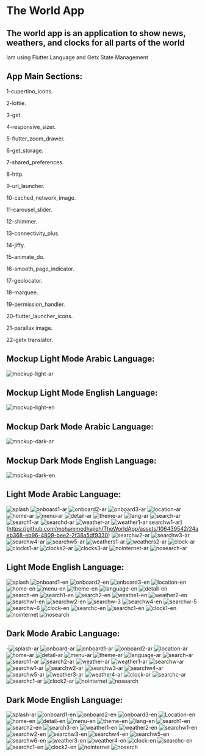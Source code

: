 # The World App
The world app is an application to show news, weathers, and clocks for all parts of the world
----------------------------
Iam using Flutter Language and Getx State Management

App Main Sections:
----------------------------

1-cupertino_icons.

2-lottie.

3-get.

4-responsive_sizer.

5-flutter_zoom_drawer.

6-get_storage.

7-shared_preferences.

8-http.

9-url_launcher.

10-cached_network_image.

11-carousel_slider.

12-shimmer.

13-connectivity_plus.

14-jiffy.

15-animate_do.

16-smooth_page_indicator.

17-geolocator.

18-marquee.

19-permission_handler.

20-flutter_launcher_icons.

21-parallax image.

22-getx translator.

Mockup Light Mode Arabic Language:
---------------------------

![mockup-light-ar](https://github.com/mohammedhajieh/TheWorldApp/assets/106439542/b398e66c-7daa-4547-82ba-0dd1729f7338)

Mockup Light Mode English Language:
---------------------------

![mockup-light-en](https://github.com/mohammedhajieh/TheWorldApp/assets/106439542/e05819f4-196a-47c9-8f22-a9751072b4e4)

Mockup Dark Mode Arabic Language:
---------------------------

![mockup-dark-ar](https://github.com/mohammedhajieh/TheWorldApp/assets/106439542/7852b403-b11d-4e9c-9e78-c2e1216bdc29)

Mockup Dark Mode English Language:
---------------------------

![mockup-dark-en](https://github.com/mohammedhajieh/TheWorldApp/assets/106439542/6938d385-6b14-43b2-b52c-ce7cfcaa1f40)

Light Mode Arabic Language:
---------------------------

![splash](https://github.com/mohammedhajieh/TheWorldApp/assets/106439542/ea4560e1-629d-4937-b20f-f13a7c3142a3)
![onboard1-ar](https://github.com/mohammedhajieh/TheWorldApp/assets/106439542/5a39b21a-32c3-4c62-a138-e074c420b601)
![onboard2-ar](https://github.com/mohammedhajieh/TheWorldApp/assets/106439542/f44b378d-54a3-482b-8b88-68505ab6047f)
![onboard3-ar](https://github.com/mohammedhajieh/TheWorldApp/assets/106439542/0ef8464a-204b-4e89-afde-4922118d7227)
![location-ar](https://github.com/mohammedhajieh/TheWorldApp/assets/106439542/867b005d-f8c6-470c-910c-7195a43f521f)
![home-ar](https://github.com/mohammedhajieh/TheWorldApp/assets/106439542/1a3a157f-7185-460f-a03e-9f037e11c331)
![menu-ar](https://github.com/mohammedhajieh/TheWorldApp/assets/106439542/3faedf4d-58fb-483d-9014-8f07a9ee65de)
![detail-ar](https://github.com/mohammedhajieh/TheWorldApp/assets/106439542/41a7c49e-0ecc-418d-b2ad-d4a51dedda8d)
![theme-ar](https://github.com/mohammedhajieh/TheWorldApp/assets/106439542/db1c4a35-f1fc-4b95-9461-03511dd6e4f0)
![lang-ar](https://github.com/mohammedhajieh/TheWorldApp/assets/106439542/5db1eddb-4d06-492f-b165-009016949ea6)
![search-ar](https://github.com/mohammedhajieh/TheWorldApp/assets/106439542/f7f0dc50-c091-469c-a3e1-5c47bdde8e12)
![search1-ar](https://github.com/mohammedhajieh/TheWorldApp/assets/106439542/fb99cfb7-d979-40c6-bd0b-c124f57573d1)
![searchd-ar](https://github.com/mohammedhajieh/TheWorldApp/assets/106439542/7221cc23-0aa3-40fe-93be-8a8a5d22909a)
![weather-ar](https://github.com/mohammedhajieh/TheWorldApp/assets/106439542/63ed6a2c-46cb-478c-8642-35f32d17eb50)
![weather1-ar](https://github.com/mohammedhajieh/TheWorldApp/assets/106439542/a8e1bbe4-5ccc-4274-b479-f84cd03c4ffd)
searchw1-ar](https://github.com/mohammedhajieh/TheWorldApp/assets/106439542/24aeb368-eb96-4809-bee2-2f38a5df9330)
![searchw2-ar](https://github.com/mohammedhajieh/TheWorldApp/assets/106439542/79c8cdb8-4e6b-4f57-991c-e6accd15999e)
![searchw3-ar](https://github.com/mohammedhajieh/TheWorldApp/assets/106439542/4d367cc2-ed31-4741-8be1-ba54199cb5f1)
![searchw4-ar](https://github.com/mohammedhajieh/TheWorldApp/assets/106439542/ccd1af15-a112-4c04-bda3-84a617077ff4)
![searchw5-ar](https://github.com/mohammedhajieh/TheWorldApp/assets/106439542/35eaca8c-dbc7-4104-beeb-e3229b910d62)
![weathers1-ar](https://github.com/mohammedhajieh/TheWorldApp/assets/106439542/63668df7-395a-4b4f-b2f1-132c09dad2ec)
![weathers2-ar](https://github.com/mohammedhajieh/TheWorldApp/assets/106439542/aab828fb-5d69-47be-b78b-a4457dd37697)
![clock-ar](https://github.com/mohammedhajieh/TheWorldApp/assets/106439542/56e8241a-14cd-44c2-a5e6-9fa345ce160d)
![clocks1-ar](https://github.com/mohammedhajieh/TheWorldApp/assets/106439542/552aa6bf-1865-4924-9376-69e15f38cbe3)
![clocks2-ar](https://github.com/mohammedhajieh/TheWorldApp/assets/106439542/60db1079-586c-4d69-a8d9-c56e96360a01)
![clocks3-ar](https://github.com/mohammedhajieh/TheWorldApp/assets/106439542/efc34592-3621-43be-934c-f104bdddd1c9)
![nointernet-ar](https://github.com/mohammedhajieh/TheWorldApp/assets/106439542/187fdab5-c62e-40f8-b446-bfd88d87ee9e)
![nosearch-ar](https://github.com/mohammedhajieh/TheWorldApp/assets/106439542/d1e7dfa7-77bb-4afc-92d4-3d221097c213)

Light Mode English Language:
----------------------------

![splash](https://github.com/mohammedhajieh/TheWorldApp/assets/106439542/d72f03c9-bd3f-40f5-8be8-74cfc2d9f75f)
![onboard1-en](https://github.com/mohammedhajieh/TheWorldApp/assets/106439542/3e50e3d6-0225-4e3f-a0f4-8a32d45d8802)
![onboard2-en](https://github.com/mohammedhajieh/TheWorldApp/assets/106439542/707e0ab7-177a-4ef9-8449-5a7089b1f936)
![onboard3-en](https://github.com/mohammedhajieh/TheWorldApp/assets/106439542/c8d76bba-180a-4276-be21-f5f87b22a0b3)
![location-en](https://github.com/mohammedhajieh/TheWorldApp/assets/106439542/3f4128fc-8128-4939-bec7-f19ef6c2b476)
![home-en](https://github.com/mohammedhajieh/TheWorldApp/assets/106439542/1a7fe7b1-3907-4f05-b0dd-476f21dcf08f)
![menu-en](https://github.com/mohammedhajieh/TheWorldApp/assets/106439542/8f70391d-c415-44cb-a21a-400dbfa0fbe7)
![theme-en](https://github.com/mohammedhajieh/TheWorldApp/assets/106439542/9c5f0dee-baf1-486d-80f7-b6e30a49d748)
![language-en](https://github.com/mohammedhajieh/TheWorldApp/assets/106439542/52a1481d-e2d0-4513-8934-5a16c9424029)
![detail-en](https://github.com/mohammedhajieh/TheWorldApp/assets/106439542/9e20174c-4436-4d3a-9eb8-e7433ecd4368)
![search-en](https://github.com/mohammedhajieh/TheWorldApp/assets/106439542/c320a446-f779-46e1-96ab-19e3ae3fd164)
![search1-en](https://github.com/mohammedhajieh/TheWorldApp/assets/106439542/cd187be6-45e2-438b-aa6c-67652941991f)
![search2-en](https://github.com/mohammedhajieh/TheWorldApp/assets/106439542/1ff9c515-c2cf-481d-8098-1ff2dc8d2ed4)
![weathe1-en](https://github.com/mohammedhajieh/TheWorldApp/assets/106439542/12573a1f-0fc2-4e2c-bf0f-c884734c2873)
![weather2-en](https://github.com/mohammedhajieh/TheWorldApp/assets/106439542/39f0c445-18a7-4856-9231-8f71a3f26860)
![searchw1-en](https://github.com/mohammedhajieh/TheWorldApp/assets/106439542/46494b8a-4bed-4410-bec3-4cf867268749)
![searchw2-en](https://github.com/mohammedhajieh/TheWorldApp/assets/106439542/b0e2588e-a548-46f6-84af-8d78ac24d36a)
![searchw-3](https://github.com/mohammedhajieh/TheWorldApp/assets/106439542/2f0e9cd9-59e4-421d-ade1-a55f6264a879)
![searchw4-en](https://github.com/mohammedhajieh/TheWorldApp/assets/106439542/f536470c-70f7-4831-825b-fb0572ada9cc)
![searchw-5](https://github.com/mohammedhajieh/TheWorldApp/assets/106439542/19b58854-053d-4ae8-b2c9-6f94c1922552)
![searchw-6](https://github.com/mohammedhajieh/TheWorldApp/assets/106439542/a12760e0-9a9e-4bc1-aa19-37d80721c011)
![clock-en](https://github.com/mohammedhajieh/TheWorldApp/assets/106439542/f9a6444e-36ac-4e4c-8d7e-a7729f7a2a1b)
![searchc-en](https://github.com/mohammedhajieh/TheWorldApp/assets/106439542/9ed03b7c-7c20-4a6e-ba72-0ba418354a5e)
![searchc1-en](https://github.com/mohammedhajieh/TheWorldApp/assets/106439542/159ac3be-815b-412b-b502-bb334b3ee865)
![clock1-en](https://github.com/mohammedhajieh/TheWorldApp/assets/106439542/587c1d92-9a7f-4929-9317-2c3c5d1dfbf6)
![nointernet](https://github.com/mohammedhajieh/TheWorldApp/assets/106439542/bba14177-f678-4e94-9ce8-448fa7e76db8)
![nosearch](https://github.com/mohammedhajieh/TheWorldApp/assets/106439542/baf71da1-a56c-4e1c-b65f-9f6f2d94174c)

Dark Mode Arabic Language:
--------------------------

-![splash-ar](https://github.com/mohammedhajieh/TheWorldApp/assets/106439542/a0cd9555-5b61-4063-b360-9c82c705c066)
![onboard-ar](https://github.com/mohammedhajieh/TheWorldApp/assets/106439542/e358b846-3b3d-4e44-b5b2-21639352d79a)
![onboard1-ar](https://github.com/mohammedhajieh/TheWorldApp/assets/106439542/e62280bc-7598-48d3-b318-ed2297c18a81)
![onboard2-ar](https://github.com/mohammedhajieh/TheWorldApp/assets/106439542/9cbfa429-9556-42ee-bd29-3f8450444f7a)
![location-ar](https://github.com/mohammedhajieh/TheWorldApp/assets/106439542/c5ca0f44-b4a2-463f-b816-2143214cce91)
![home-ar](https://github.com/mohammedhajieh/TheWorldApp/assets/106439542/4fe0a398-fd88-46be-96e4-56037270a292)
![detail-ar](https://github.com/mohammedhajieh/TheWorldApp/assets/106439542/c124f893-2979-456c-b184-d39393904cb6)
![menu-ar](https://github.com/mohammedhajieh/TheWorldApp/assets/106439542/2b92f580-3a75-413b-8db0-d7a2fa8514ef)
![theme-ar](https://github.com/mohammedhajieh/TheWorldApp/assets/106439542/f82c0bcf-3aa5-46c3-b63e-2b1b0f154b25)
![language-ar](https://github.com/mohammedhajieh/TheWorldApp/assets/106439542/45e2b4c1-6202-403d-a091-dd4385515090)
![search-ar](https://github.com/mohammedhajieh/TheWorldApp/assets/106439542/a5b3a297-a0b5-4fbc-b956-03bb8932740e)
![search1-ar](https://github.com/mohammedhajieh/TheWorldApp/assets/106439542/2d1987a0-5242-4d74-a152-86fed619e6fb)
![search2-ar](https://github.com/mohammedhajieh/TheWorldApp/assets/106439542/966b6ef0-9c59-4f83-90d8-8b8097a5df33)
![weather-ar](https://github.com/mohammedhajieh/TheWorldApp/assets/106439542/33021600-f806-433e-b747-cd0a722e080d)
![weather1-ar](https://github.com/mohammedhajieh/TheWorldApp/assets/106439542/56268aaa-b921-4383-bf5c-9a9c761e70ee)
![searchw-ar](https://github.com/mohammedhajieh/TheWorldApp/assets/106439542/9f10475b-aa41-48ab-a649-e79fefce7b72)
![searchw1-ar](https://github.com/mohammedhajieh/TheWorldApp/assets/106439542/85859fbe-256d-4a5e-af65-915463a41ca2)
![searchw2-ar](https://github.com/mohammedhajieh/TheWorldApp/assets/106439542/f58de9b7-0129-443d-b625-4f59b1c69dca)
![searchw3-ar](https://github.com/mohammedhajieh/TheWorldApp/assets/106439542/1e6a3b39-ea64-490b-b1a9-0e977157f965)
![searchw4-ar](https://github.com/mohammedhajieh/TheWorldApp/assets/106439542/c28d41a1-98b1-4e8e-9b85-67bbc556da85)
![searchw5-ar](https://github.com/mohammedhajieh/TheWorldApp/assets/106439542/31302c45-8048-4517-8fda-82f188dd468c)
![weather3-ar](https://github.com/mohammedhajieh/TheWorldApp/assets/106439542/3f571477-d95d-43f3-a355-bf2d702ec465)
![weather4-ar](https://github.com/mohammedhajieh/TheWorldApp/assets/106439542/c52d8183-42c3-4e0c-8661-624e225639d3)
![clock-ar](https://github.com/mohammedhajieh/TheWorldApp/assets/106439542/23956a04-7cf1-485d-89b8-c32ed4bd8704)
![searchc-ar](https://github.com/mohammedhajieh/TheWorldApp/assets/106439542/4116630a-da44-417c-9bbb-97bafb291a28)
![searchc1-ar](https://github.com/mohammedhajieh/TheWorldApp/assets/106439542/13152e84-9647-4b72-9de1-411ab36c36dc)
![clock2-ar](https://github.com/mohammedhajieh/TheWorldApp/assets/106439542/5fd21f5c-1166-4df4-824d-ee184e97d191)
![nointernet](https://github.com/mohammedhajieh/TheWorldApp/assets/106439542/0c16285a-120a-47fd-9c29-119ef87edc2b)
![nosearch](https://github.com/mohammedhajieh/TheWorldApp/assets/106439542/af713098-9390-48c3-892b-2101f1d5f1f1)

Dark Mode English Language:
---------------------------

![splash-ar](https://github.com/mohammedhajieh/TheWorldApp/assets/106439542/0778352b-f2b7-4b06-bd68-afb7f9eb3f38)
![onboard1-en](https://github.com/mohammedhajieh/TheWorldApp/assets/106439542/35f5bdd8-2dc9-40bf-97a0-ae1f3d863666)
![onboard2-en](https://github.com/mohammedhajieh/TheWorldApp/assets/106439542/c96263f1-36ea-43d4-bf6e-d6aeab1a42d0)
![onboard3-en](https://github.com/mohammedhajieh/TheWorldApp/assets/106439542/d292aca4-b5a4-45c4-b9d4-2e9a488fb122)
![Location-en](https://github.com/mohammedhajieh/TheWorldApp/assets/106439542/195c22fe-f526-4b27-adb0-5d264cc186e5)
![home-en](https://github.com/mohammedhajieh/TheWorldApp/assets/106439542/6c0c80a5-1ca5-4440-8ace-a9bee636ccf5)
![detail-en](https://github.com/mohammedhajieh/TheWorldApp/assets/106439542/6475c9a4-60c0-4923-849a-5f6481dbb666)
![menu-en](https://github.com/mohammedhajieh/TheWorldApp/assets/106439542/442e6964-b167-469a-851e-d9462527935a)
![theme-en](https://github.com/mohammedhajieh/TheWorldApp/assets/106439542/876fd914-bc8f-4ae2-a155-7a02d7a524dd)
![lang-en](https://github.com/mohammedhajieh/TheWorldApp/assets/106439542/501a59aa-833a-46ff-99ce-e3c10822745b)
![search1-en](https://github.com/mohammedhajieh/TheWorldApp/assets/106439542/75c1122a-7411-40d7-b9e1-a2fa419897b2)
![search2-en](https://github.com/mohammedhajieh/TheWorldApp/assets/106439542/e340f868-28db-43a3-8928-2774ed7da5e8)
![search3-en](https://github.com/mohammedhajieh/TheWorldApp/assets/106439542/a06c2c47-3501-48f2-b5c8-a90d72706cfe)
![weather1-en](https://github.com/mohammedhajieh/TheWorldApp/assets/106439542/1431aec6-33be-447d-9f89-bc8cb5a9b432)
![weather2-en](https://github.com/mohammedhajieh/TheWorldApp/assets/106439542/08046141-bf4b-413f-acf8-e179d31142a5)
![searchw1-en](https://github.com/mohammedhajieh/TheWorldApp/assets/106439542/165c9806-d9c6-4a8e-8c91-4e350bb9dd0a)
![searchw2-en](https://github.com/mohammedhajieh/TheWorldApp/assets/106439542/b17497a6-4430-4239-a131-12183d838889)
![searchw3-en](https://github.com/mohammedhajieh/TheWorldApp/assets/106439542/c5d8d265-80cb-4337-b858-5e9b4ecc3724)
![searchw4-en](https://github.com/mohammedhajieh/TheWorldApp/assets/106439542/2d0da5dd-6575-4ce6-8660-2f2dce5e2d7d)
![searchw5-en](https://github.com/mohammedhajieh/TheWorldApp/assets/106439542/4994f609-d6b3-444f-873a-a8274f7bed3b)
![searchw6-en](https://github.com/mohammedhajieh/TheWorldApp/assets/106439542/41dcf0df-5100-43ab-af1e-3122fa85d2c8)
![weather3-en](https://github.com/mohammedhajieh/TheWorldApp/assets/106439542/0536925e-de0b-4064-bca7-d7765adaa55e)
![weather4-en](https://github.com/mohammedhajieh/TheWorldApp/assets/106439542/27b480b7-b696-4b21-80f0-f4bcd54b0d28)
![clock-en](https://github.com/mohammedhajieh/TheWorldApp/assets/106439542/47322289-28e5-47c0-a304-898b7fef5e55)
![searchc-en](https://github.com/mohammedhajieh/TheWorldApp/assets/106439542/294f40bd-f571-4b79-8b81-c51e66febd6a)
![searchc1-en](https://github.com/mohammedhajieh/TheWorldApp/assets/106439542/00da9492-9ade-4452-9926-39f896298e55)
![clock2-en](https://github.com/mohammedhajieh/TheWorldApp/assets/106439542/087ace50-a734-4351-b1f8-23b0ee3364b2)
![nointernet](https://github.com/mohammedhajieh/TheWorldApp/assets/106439542/2dd7735d-8383-42e6-a05a-1b203ca2fe4b)
![noserch](https://github.com/mohammedhajieh/TheWorldApp/assets/106439542/767f84a0-b365-4317-8a3e-dfdd58add024)

